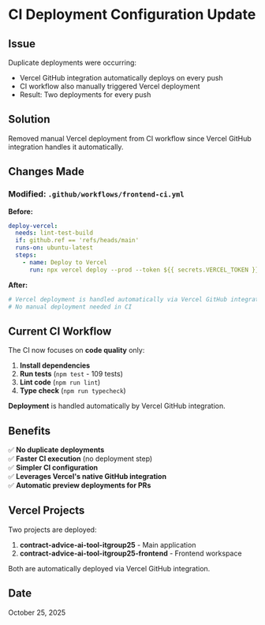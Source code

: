 # CI Deployment Configuration Update

## Issue
Duplicate deployments were occurring:
- Vercel GitHub integration automatically deploys on every push
- CI workflow also manually triggered Vercel deployment
- Result: Two deployments for every push

## Solution
Removed manual Vercel deployment from CI workflow since Vercel GitHub integration handles it automatically.

## Changes Made

### Modified: `.github/workflows/frontend-ci.yml`

**Before:**
```yaml
deploy-vercel:
  needs: lint-test-build
  if: github.ref == 'refs/heads/main'
  runs-on: ubuntu-latest
  steps:
    - name: Deploy to Vercel
      run: npx vercel deploy --prod --token ${{ secrets.VERCEL_TOKEN }}
```

**After:**
```yaml
# Vercel deployment is handled automatically via Vercel GitHub integration
# No manual deployment needed in CI
```

## Current CI Workflow

The CI now focuses on **code quality** only:

1. **Install dependencies**
2. **Run tests** (`npm test` - 109 tests)
3. **Lint code** (`npm run lint`)
4. **Type check** (`npm run typecheck`)

**Deployment** is handled automatically by Vercel GitHub integration.

## Benefits

✅ **No duplicate deployments**  
✅ **Faster CI execution** (no deployment step)  
✅ **Simpler CI configuration**  
✅ **Leverages Vercel's native GitHub integration**  
✅ **Automatic preview deployments for PRs**

## Vercel Projects

Two projects are deployed:
1. **contract-advice-ai-tool-itgroup25** - Main application
2. **contract-advice-ai-tool-itgroup25-frontend** - Frontend workspace

Both are automatically deployed via Vercel GitHub integration.

## Date
October 25, 2025
